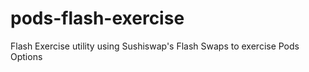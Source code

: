 # pods-flash-exercise
Flash Exercise utility using Sushiswap's Flash Swaps to exercise Pods Options
